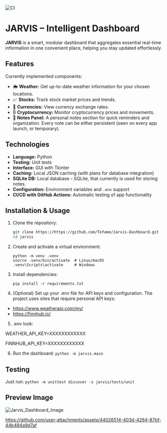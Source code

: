 ![CI](https://github.com/Tofame/Jarvis-Dashboard/actions/workflows/ci.yml/badge.svg)

# JARVIS – Intelligent Dashboard

**JARVIS** is a smart, modular dashboard that aggregates essential real-time information in one convenient place, helping you stay updated effortlessly.

## Features

Currently implemented components:
- 🌦️ **Weather:** Get up-to-date weather information for your chosen locations.
- 📈 **Stocks:** Track stock market prices and trends.
- 💱 **Currencies:** View currency exchange rates.
- ₿ **Cryptocurrency:** Monitor cryptocurrency prices and movements.
- 📝 **Notes Panel:** A personal notes section for quick reminders and organization. Every note can be either persistent (seen on every app launch, or temporary).

## Technologies

- **Language:** Python  
- **Testing:** Unit tests
- **Interface:** GUI with Tkinter
- **Caching:** Local JSON caching (with plans for database integration)
- **SQLite DB:** Local database - SQLite, that currently is used for storing notes.
- **Configuration:** Environment variables and `.env` support
- **CI/CD with GitHub Actions:** Automatic testing of app functionality 

## Installation & Usage

1. Clone the repository:  
   ```bash
   git clone https://https://github.com/Tofame/Jarvis-Dashboard.git
   cd jarvis
   ```
2. Create and activate a virtual environment:
   ```
   python -m venv .venv
   source .venv/bin/activate  # Linux/macOS  
   .venv\Scripts\activate     # Windows
   ```
3. Install dependencies:
   ```
   pip install -r requirements.txt
   ```
4. (Optional) Set up your .env file for API keys and configuration.
The project uses sites that require personal API keys:
- https://www.weatherapi.com/my/
- https://finnhub.io/

5. .env look:

WEATHER_API_KEY=XXXXXXXXXXXX

FINNHUB_API_KEY=XXXXXXXXXXXX

6. Run the dashboard:
```python -m jarvis.main```

## Testing
Just run:
```python -m unittest discover -s jarvis/tests/unit```

## Preview Image

![Jarvis_Dashboard_Image](https://github.com/user-attachments/assets/3fde64a3-7032-42d1-8aed-2ad34a8e1192)


https://github.com/user-attachments/assets/44026514-403d-4264-87bf-44b484a9d7af


